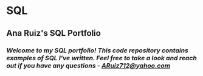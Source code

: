 # SQL
## **Ana Ruiz's SQL Portfolio**
### *Welcome to my SQL portfolio! This code repository contains examples of SQL I've written. Feel free to take a look and reach out if you have any questions - ARuiz712@yahoo.com*
